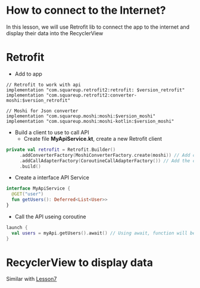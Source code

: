 # How to connect to the Internet?
In this lesson, we will use Retrofit lib to connect the app to the internet and display their data into the RecyclerView

# Retrofit
* Add to app
```
// Retrofit to work with api
implementation "com.squareup.retrofit2:retrofit: $version_retrofit"
implementation "com.squareup.retrofit2:converter-moshi:$version_retrofit"

// Moshi for Json converter
implementation "com.squareup.moshi:moshi:$version_moshi"
implementation "com.squareup.moshi:moshi-kotlin:$version_moshi"
```
* Build a client to use to call API
  * Create file **MyApiService.kt**, create a new Retrofit client
```kotlin
private val retrofit = Retrofit.Builder()
     .addConverterFactory(MoshiConverterFactory.create(moshi)) // Add converter to convert the data into object
     .addCallAdapterFactory(CoroutineCallAdapterFactory()) // Add the call adapter will be call after have result from API
     .build()
```
  * Create a interface API Service
```kotlin
interface MyApiService {
  @GET("user")
  fun getUsers(): Deferred<List<User>>
}
```
  * Call the API useing coroutine
``` kotlin
launch {
  val users = myApi.getUsers().await() // Using await, function will become to suspend function and it will be suspend until have the result
}
```
# RecyclerView to display data
Similar with [Lesson7](https://github.com/dinhlamvn/kotlin_android/tree/master/Lesson7-RecyclerView)
